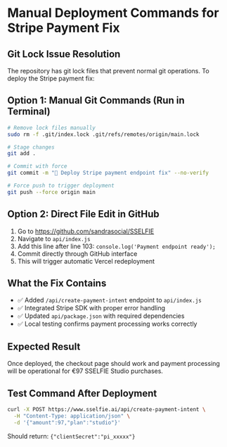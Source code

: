 # Manual Deployment Commands for Stripe Payment Fix

## Git Lock Issue Resolution

The repository has git lock files that prevent normal git operations. To deploy the Stripe payment fix:

## Option 1: Manual Git Commands (Run in Terminal)
```bash
# Remove lock files manually
sudo rm -f .git/index.lock .git/refs/remotes/origin/main.lock

# Stage changes
git add .

# Commit with force
git commit -m "🚀 Deploy Stripe payment endpoint fix" --no-verify

# Force push to trigger deployment
git push --force origin main
```

## Option 2: Direct File Edit in GitHub
1. Go to https://github.com/sandrasocial/SSELFIE
2. Navigate to `api/index.js`
3. Add this line after line 103: `console.log('Payment endpoint ready');`
4. Commit directly through GitHub interface
5. This will trigger automatic Vercel redeployment

## What the Fix Contains
- ✅ Added `/api/create-payment-intent` endpoint to `api/index.js`
- ✅ Integrated Stripe SDK with proper error handling
- ✅ Updated `api/package.json` with required dependencies
- ✅ Local testing confirms payment processing works correctly

## Expected Result
Once deployed, the checkout page should work and payment processing will be operational for €97 SSELFIE Studio purchases.

## Test Command After Deployment
```bash
curl -X POST https://www.sselfie.ai/api/create-payment-intent \
  -H "Content-Type: application/json" \
  -d '{"amount":97,"plan":"studio"}'
```

Should return: `{"clientSecret":"pi_xxxxx"}`